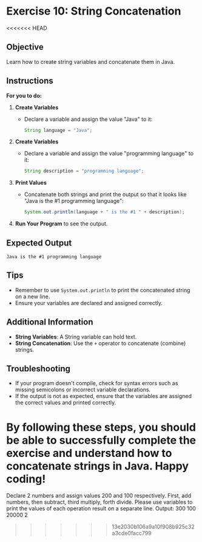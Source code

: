 # Exercise 10: String Concatenation

<<<<<<< HEAD
## Objective
Learn how to create string variables and concatenate them in Java.

## Instructions

**For you to do:**

1. **Create Variables**
    - Declare a variable and assign the value "Java" to it:
      ```java
      String language = "Java";
      ```

2. **Create Variables**
    - Declare a variable and assign the value "programming language" to it:
      ```java
      String description = "programming language";
      ```

3. **Print Values**
    - Concatenate both strings and print the output so that it looks like "Java is the #1 programming language":
      ```java
      System.out.println(language + " is the #1 " + description);
      ```

4. **Run Your Program** to see the output.

## Expected Output
```
Java is the #1 programming language
```

## Tips
- Remember to use `System.out.println` to print the concatenated string on a new line.
- Ensure your variables are declared and assigned correctly.

## Additional Information
- **String Variables**: A String variable can hold text.
- **String Concatenation**: Use the `+` operator to concatenate (combine) strings.

## Troubleshooting
- If your program doesn't compile, check for syntax errors such as missing semicolons or incorrect variable declarations.
- If the output is not as expected, ensure that the variables are assigned the correct values and printed correctly.

By following these steps, you should be able to successfully complete the exercise and understand how to concatenate strings in Java. Happy coding!
=======
Declare 2 numbers and assign values 200 and 100 respectively.
First, add numbers, then subtract,
third multiply, forth divide.
Please use variables to print the values of each operation
result on a separate line.
Output:
300
100
20000
2
>>>>>>> 13e2030b106a9a10f908b925c32a3cde0facc799
